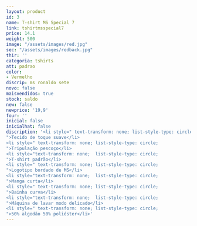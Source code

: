 ```yaml
---
layout: product
id: 3
name: T-shirt MS Special 7
link: tshirtmsspecial7
price: 14.1
weight: 500
image: "/assets/images/red.jpg"
sec: "/assets/images/redback.jpg"
thir: ''
categoria: tshirts
att: padrao
color:
- Vermelho
discrip: ms ronaldo sete
novo: false
maisvendidos: true
stock: saldo
new: false
newprice: '19,9'
four: ''
inicial: false
inicialhat: false
discription: '<li style=" text-transform: none; list-style-type: circle;
">Tecido de toque suave</li>
<li style=" text-transform: none; list-style-type: circle;
">Tripulação pescoço</li>
<li style="text-transform: none;  list-style-type: circle;
">T-shirt padrão</li>
<li style=" text-transform: none; list-style-type: circle;
">Logotipo bordado de MS</li>
<li style="text-transform: none;  list-style-type: circle;
">Manga curta</li>
<li style=" text-transform: none; list-style-type: circle;
">Bainha curva</li>
<li style="text-transform: none;  list-style-type: circle;
">Máquina de lavar modo delicado</li>
<li style=" text-transform: none; list-style-type: circle;
">50% algodão 50% poliéster</li>'
---
```

